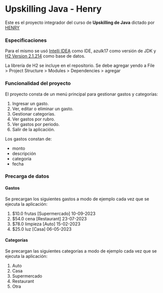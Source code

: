 # Upskilling Java - Henry

Este es el proyecto integrador del curso de **Upskilling de Java** dictado por [HENRY](http://www.soyhenry.com)

### Especificaciones
Para el mismo se usó [Intelli IDEA](https://www.jetbrains.com/idea/download/?section=mac) como IDE, azulk17 como versión de JDK y [H2 Version 2.1.214](https://www.h2database.com/html/download.html) como base de datos.

La librería de H2 se incluye en el repositorio. Se debe agregar yendo a File > Project Structure > Modules > Dependencies > agregar

### Funcionalidad del proyecto
El proyecto consta de un menú principal para gestionar gastos y categorías:
1. Ingresar un gasto.
2. Ver, editar o eliminar un gasto.
3. Gestionar categorías.
4. Ver gastos por rubro.
5. Ver gastos por periodo.
6. Salir de la aplicación.

Los gastos constan de:
* monto
* descripción
* categoría
* fecha

### Precarga de datos

#### Gastos
Se precargan los siguientes gastos a modo de ejemplo cada vez que se ejecuta la aplicación:
1. $10.0 frutas [Supermercado] 10-09-2023
2. $54.0 cena [Restaurant] 23-07-2023
3. $78.0 limpieza [Auto] 15-02-2023
4. $25.0 luz [Casa] 06-05-2023

#### Categorías
Se precargan las siguientes categorías a modo de ejemplo cada vez que se ejecuta la aplicación:
1. Auto
2. Casa
3. Supermercado
4. Restaurant
5. Otra
